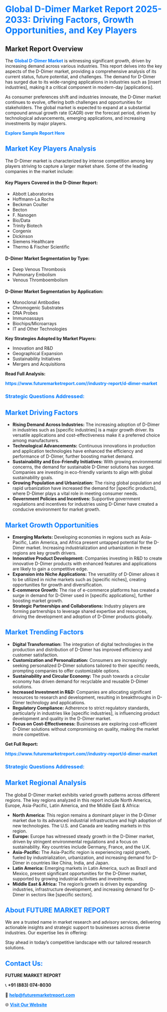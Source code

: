 <h1 style="color: #007BFF;">Global D-Dimer Market Report 2025-2033: Driving Factors, Growth Opportunities, and Key Players</h1>

<section id="overview">
<h2>Market Report Overview</h2>
<p>The <a href="https://www.futuremarketreport.com//industry-report/d-dimer-market" style="color: #007BFF; text-decoration: none;"><strong>Global D-Dimer Market</strong></a> is witnessing significant growth, driven by increasing demand across various industries. This report delves into the key aspects of the D-Dimer market, providing a comprehensive analysis of its current status, future potential, and challenges. The demand for D-Dimer has surged due to its wide-ranging applications in industries such as [insert industries], making it a critical component in modern-day [applications].</p>
<p>As consumer preferences shift and industries innovate, the D-Dimer market continues to evolve, offering both challenges and opportunities for stakeholders. The global market is expected to expand at a substantial compound annual growth rate (CAGR) over the forecast period, driven by technological advancements, emerging applications, and increasing investments by major players.</p>
</section>

<section id="overview">
<p><a href="https://www.futuremarketreport.com//request-sample/reportId=77184" style="color: #007BFF; text-decoration: none;"><strong>Explore Sample Report Here</strong></a></p>
</section>

<section id="key-players">
<h2 style="color: #007BFF;">Market Key Players Analysis</h2>
<p>The D-Dimer market is characterized by intense competition among key players striving to capture a larger market share. Some of the leading companies in the market include:</p>
<h4>Key Players Covered in the D-Dimer Report:</h4>
<ul><li>Abbott Laboratories</li><li>Hoffmann-La Roche</li><li>Beckman Coulter</li><li>Becton</li><li>F. Nanogen</li><li>Bio/Data</li><li>Trinity Biotech</li><li>Corgenix</li><li>Dickinson</li><li>Siemens Healthcare</li><li>Thermo &amp; Fischer Scientific</li></ul>
<h4>D-Dimer Market Segmentation by Type:</h4>
<ul><li>Deep Venous Thrombosis</li><li>Pulmonary Embolism</li><li>Venous Thromboembolism</li></ul>

<h4>D-Dimer Market Segmentation by Application:</h4>
<ul><li>Monoclonal Antibodies</li><li>Chromogenic Substrates</li><li>DNA Probes</li><li>Immunoassays</li><li>Biochips/Microarrays</li><li>IT and Other Technologies</li></ul>
<p><strong>Key Strategies Adopted by Market Players:</strong></p>
<ul>
<li>Innovation and R&D</li>
<li>Geographical Expansion</li>
<li>Sustainability Initiatives</li>
<li>Mergers and Acquisitions</li>
</ul>
</section>

<section>
<p><strong>Read Full Analysis: </strong></p><a href="https://www.futuremarketreport.com//industry-report/d-dimer-market" style="color: #007BFF; text-decoration: none;"><strong>https://www.futuremarketreport.com//industry-report/d-dimer-market</strong></a>
<h3 style="color: #007BFF;">Strategic Questions Addressed:</h3>
</section>

<section id="driving-factors">
<h2 style="color: #007BFF;">Market Driving Factors</h2>
<ul>
<li><strong>Rising Demand Across Industries:</strong> The increasing adoption of D-Dimer in industries such as [specific industries] is a major growth driver. Its versatile applications and cost-effectiveness make it a preferred choice among manufacturers.</li>
<li><strong>Technological Advancements:</strong> Continuous innovations in production and application technologies have enhanced the efficiency and performance of D-Dimer, further boosting market demand.</li>
<li><strong>Sustainability and Eco-Friendly Initiatives:</strong> With growing environmental concerns, the demand for sustainable D-Dimer solutions has surged. Companies are investing in eco-friendly variants to align with global sustainability goals.</li>
<li><strong>Growing Population and Urbanization:</strong> The rising global population and rapid urbanization have increased the demand for [specific products], where D-Dimer plays a vital role in meeting consumer needs.</li>
<li><strong>Government Policies and Incentives:</strong> Supportive government regulations and incentives for industries using D-Dimer have created a conducive environment for market growth.</li>
</ul>
</section>

<section id="growth-opportunities">
<h2 style="color: #007BFF;">Market Growth Opportunities</h2>
<ul>
<li><strong>Emerging Markets:</strong> Developing economies in regions such as Asia-Pacific, Latin America, and Africa present untapped potential for the D-Dimer market. Increasing industrialization and urbanization in these regions are key growth drivers.</li>
<li><strong>Innovative Product Development:</strong> Companies investing in R&D to create innovative D-Dimer products with enhanced features and applications are likely to gain a competitive edge.</li>
<li><strong>Expansion into Niche Applications:</strong> The versatility of D-Dimer allows it to be utilized in niche markets such as [specific niches], creating opportunities for growth and diversification.</li>
<li><strong>E-commerce Growth:</strong> The rise of e-commerce platforms has created a surge in demand for D-Dimer used in [specific applications], further boosting market growth.</li>
<li><strong>Strategic Partnerships and Collaborations:</strong> Industry players are forming partnerships to leverage shared expertise and resources, driving the development and adoption of D-Dimer products globally.</li>
</ul>
</section>

<section id="trending-factors">
<h2 style="color: #007BFF;">Market Trending Factors</h2>
<ul>
<li><strong>Digital Transformation:</strong> The integration of digital technologies in the production and distribution of D-Dimer has improved efficiency and customer satisfaction.</li>
<li><strong>Customization and Personalization:</strong> Consumers are increasingly seeking personalized D-Dimer solutions tailored to their specific needs, prompting companies to offer customizable options.</li>
<li><strong>Sustainability and Circular Economy:</strong> The push towards a circular economy has driven demand for recyclable and reusable D-Dimer solutions.</li>
<li><strong>Increased Investment in R&D:</strong> Companies are allocating significant resources to research and development, resulting in breakthroughs in D-Dimer technology and applications.</li>
<li><strong>Regulatory Compliance:</strong> Adherence to strict regulatory standards, particularly in industries like [specific industries], is influencing product development and quality in the D-Dimer market.</li>
<li><strong>Focus on Cost-Effectiveness:</strong> Businesses are exploring cost-efficient D-Dimer solutions without compromising on quality, making the market more competitive.</li>
</ul>
</section>

<section>
<p><strong>Get Full Report: </strong></p><a href="https://www.futuremarketreport.com//industry-report/d-dimer-market" style="color: #007BFF; text-decoration: none;"><strong>https://www.futuremarketreport.com//industry-report/d-dimer-market</strong></a>
<h3 style="color: #007BFF;">Strategic Questions Addressed:</h3>
</section>


<section id="regional-analysis">
<h2 style="color: #007BFF;">Market Regional Analysis</h2>
<p>The global D-Dimer market exhibits varied growth patterns across different regions. The key regions analyzed in this report include North America, Europe, Asia-Pacific, Latin America, and the Middle East & Africa:</p>
<ul>
<li><strong>North America:</strong> This region remains a dominant player in the D-Dimer market due to its advanced industrial infrastructure and high adoption of new technologies. The U.S. and Canada are leading markets in this region.</li>
<li><strong>Europe:</strong> Europe has witnessed steady growth in the D-Dimer market, driven by stringent environmental regulations and a focus on sustainability. Key countries include Germany, France, and the U.K.</li>
<li><strong>Asia-Pacific:</strong> The Asia-Pacific region is experiencing rapid growth, fueled by industrialization, urbanization, and increasing demand for D-Dimer in countries like China, India, and Japan.</li>
<li><strong>Latin America:</strong> Emerging markets in Latin America, such as Brazil and Mexico, present significant opportunities for the D-Dimer market, supported by growing industrial activities and investments.</li>
<li><strong>Middle East & Africa:</strong> The region’s growth is driven by expanding industries, infrastructure development, and increasing demand for D-Dimer in sectors like [specific sectors].</li>
</ul>
</section>

<footer>
<h2 style="color: #007BFF;">About FUTURE MARKET REPORT</h2>
<p>We are a trusted name in market research and advisory services, delivering actionable insights and strategic support to businesses across diverse industries. Our expertise lies in offering:</p>

<p>Stay ahead in today’s competitive landscape with our tailored research solutions.</p>

<h2 style="color: #007BFF;">Contact Us:</h2>
<p><strong>FUTURE MARKET REPORT</strong></p>
<p>📞 <strong>+91 (883) 074-8030</strong></p>
<p>📧 <strong><a href="mailto:help@futuremarketreport.com" style="color: #007BFF;">help@futuremarketreport.com</a></strong></p>
<p>🌐 <strong><a href="https://www.futuremarketreport.com/" style="color: #007BFF;">Visit Our Website</a></strong></p>
</footer>